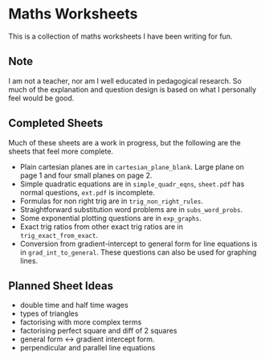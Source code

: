 # Maths Worksheets

This is a collection of maths worksheets I have been
writing for fun.

## Note

I am not a teacher, nor am I well educated in pedagogical 
research. So much of the explanation and question design 
is based on what I personally feel would be good.

## Completed Sheets

Much of these sheets are a work in progress, but the following
are the sheets that feel more complete.

- Plain cartesian planes are in `cartesian_plane_blank`.
  Large plane on page 1 and four small planes on page 2.
- Simple quadratic equations are in `simple_quadr_eqns`,
  `sheet.pdf` has normal questions, `ext.pdf` is incomplete.
- Formulas for non right trig are in `trig_non_right_rules`.
- Straightforward substitution word problems are in
  `subs_word_probs`.
- Some exponential plotting questions are in `exp_graphs`.
- Exact trig ratios from other exact trig ratios are 
  in `trig_exact_from_exact`.
- Conversion from gradient-intercept to general form for
  line equations is in `grad_int_to_general`. These 
  questions can also be used for graphing lines.

## Planned Sheet Ideas

- double time and half time wages
- types of triangles
- factorising with more complex terms
- factorising perfect square and diff of 2 squares
- general form <-> gradient intercept form.
- perpendicular and parallel line equations
